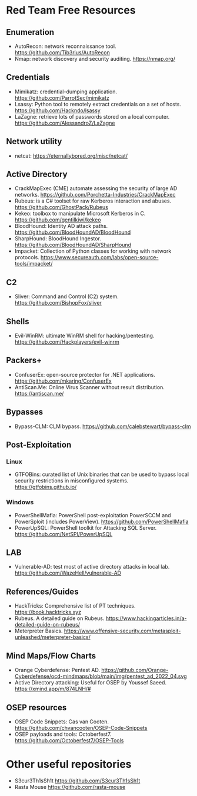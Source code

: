 # Red Team Free Resources

## Enumeration
- AutoRecon: network reconnaissance tool. https://github.com/Tib3rius/AutoRecon
- Nmap: network discovery and security auditing. https://nmap.org/

## Credentials
- Mimikatz: credential-dumping application. https://github.com/ParrotSec/mimikatz
- Lsassy: Python tool to remotely extract credentials on a set of hosts. https://github.com/Hackndo/lsassy
- LaZagne: retrieve lots of passwords stored on a local computer. https://github.com/AlessandroZ/LaZagne

## Network utility
- netcat: https://eternallybored.org/misc/netcat/
 
 ## Active Directory
- CrackMapExec (CME) automate assessing the security of large AD networks. https://github.com/Porchetta-Industries/CrackMapExec
- Rubeus: is a C# toolset for raw Kerberos interaction and abuses. https://github.com/GhostPack/Rubeus
- Kekeo: toolbox to manipulate Microsoft Kerberos in C. https://github.com/gentilkiwi/kekeo
- BloodHound: Identity AD attack paths. https://github.com/BloodHoundAD/BloodHound
- SharpHound: BloodHound Ingestor. https://github.com/BloodHoundAD/SharpHound
- Impacket: Collection of Python classes for working with network protocols. https://www.secureauth.com/labs/open-source-tools/impacket/
 
## C2
- Sliver: Command and Control (C2) system. https://github.com/BishopFox/sliver

## Shells
- Evil-WinRM: ultimate WinRM shell for hacking/pentesting. https://github.com/Hackplayers/evil-winrm 

## Packers+
- ConfuserEx: open-source protector for .NET applications. https://github.com/mkaring/ConfuserEx
- AntiScan.Me: Online Virus Scanner without result distribution. https://antiscan.me/

## Bypasses
- Bypass-CLM: CLM bypass. https://github.com/calebstewart/bypass-clm 

## Post-Exploitation

### Linux
- GTFOBins: curated list of Unix binaries that can be used to bypass local security restrictions in misconfigured systems. https://gtfobins.github.io/
 
### Windows
- PowerShellMafia: PowerShell post-exploitation PowerSCCM and PowerSploit (includes PowerView). https://github.com/PowerShellMafia
- PowerUpSQL: PowerShell toolkit for Attacking SQL Server. https://github.com/NetSPI/PowerUpSQL

## LAB
- Vulnerable-AD:  test most of active directory attacks in local lab. https://github.com/WazeHell/vulnerable-AD

## References/Guides
- HackTricks: Comprehensive list of PT techniques. https://book.hacktricks.xyz
- Rubeus. A detailed guide on Rubeus. https://www.hackingarticles.in/a-detailed-guide-on-rubeus/
- Meterpreter Basics. https://www.offensive-security.com/metasploit-unleashed/meterpreter-basics/

## Mind Maps/Flow Charts
- Orange Cyberdefense: Pentest AD. https://github.com/Orange-Cyberdefense/ocd-mindmaps/blob/main/img/pentest_ad_2022_04.svg
- Active Directory attacking: Useful for OSEP by Youssef Saeed. https://xmind.app/m/874LNH/#

## OSEP resources
- OSEP Code Snippets: Cas van Cooten. https://github.com/chvancooten/OSEP-Code-Snippets
- OSEP payloads and tools: Octoberfest7. https://github.com/Octoberfest7/OSEP-Tools

# Other useful repositories
- S3cur3Th1sSh1t https://github.com/S3cur3Th1sSh1t
- Rasta Mouse https://github.com/rasta-mouse
 

 

